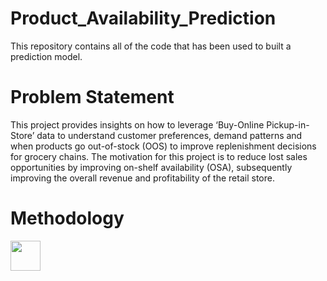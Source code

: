 # Product_Availability_Prediction

This repository contains all of the code that has been used to built a prediction model.

# Problem Statement

This project provides insights on how to leverage ‘Buy-Online Pickup-in-Store’ data to understand customer preferences, demand patterns and when products go out-of-stock (OOS) to improve replenishment decisions for grocery chains. The motivation for this project is to reduce lost sales opportunities by improving on-shelf availability (OSA), subsequently improving the overall revenue and profitability of the retail store.

# Methodology

<img src="https://i.imgur.com/YWv7Pq1.png" width="48">

